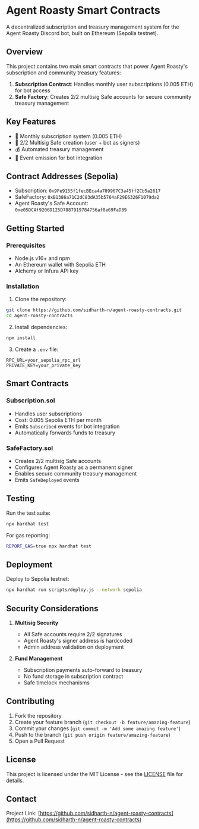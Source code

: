 # Agent Roasty Smart Contracts

A decentralized subscription and treasury management system for the Agent Roasty Discord bot, built on Ethereum (Sepolia testnet).

## Overview

This project contains two main smart contracts that power Agent Roasty's subscription and community treasury features:

1. **Subscription Contract**: Handles monthly user subscriptions (0.005 ETH) for bot access
2. **Safe Factory**: Creates 2/2 multisig Safe accounts for secure community treasury management

## Key Features

- 📝 Monthly subscription system (0.005 ETH)
- 🔐 2/2 Multisig Safe creation (user + bot as signers)
- 💰 Automated treasury management
- 🎯 Event emission for bot integration

## Contract Addresses (Sepolia)

- Subscription: `0x9Fe9155f1fecBEca4a789967C3a45ff2Cb5a2617`
- SafeFactory: `0xB1386a71C2dC83dA35b5764aF29E6326F1079da2`
- Agent Roasty's Safe Account: `0xe05DCAf9206D125D7887919784756af8e69FaD89`

## Getting Started

### Prerequisites

- Node.js v16+ and npm
- An Ethereum wallet with Sepolia ETH
- Alchemy or Infura API key

### Installation

1. Clone the repository:

```bash
git clone https://github.com/sidharth-n/agent-roasty-contracts.git
cd agent-roasty-contracts
```

2. Install dependencies:

```bash
npm install
```

3. Create a `.env` file:

```
RPC_URL=your_sepolia_rpc_url
PRIVATE_KEY=your_private_key
```

## Smart Contracts

### Subscription.sol

- Handles user subscriptions
- Cost: 0.005 Sepolia ETH per month
- Emits `Subscribed` events for bot integration
- Automatically forwards funds to treasury

### SafeFactory.sol

- Creates 2/2 multisig Safe accounts
- Configures Agent Roasty as a permanent signer
- Enables secure community treasury management
- Emits `SafeDeployed` events

## Testing

Run the test suite:

```bash
npx hardhat test
```

For gas reporting:

```bash
REPORT_GAS=true npx hardhat test
```

## Deployment

Deploy to Sepolia testnet:

```bash
npx hardhat run scripts/deploy.js --network sepolia
```

## Security Considerations

1. **Multisig Security**

   - All Safe accounts require 2/2 signatures
   - Agent Roasty's signer address is hardcoded
   - Admin address validation on deployment

2. **Fund Management**
   - Subscription payments auto-forward to treasury
   - No fund storage in subscription contract
   - Safe timelock mechanisms

## Contributing

1. Fork the repository
2. Create your feature branch (`git checkout -b feature/amazing-feature`)
3. Commit your changes (`git commit -m 'Add some amazing feature'`)
4. Push to the branch (`git push origin feature/amazing-feature`)
5. Open a Pull Request

## License

This project is licensed under the MIT License - see the [LICENSE](LICENSE) file for details.

## Contact

Project Link: [https://github.com/sidharth-n/agent-roasty-contracts](https://github.com/sidharth-n/agent-roasty-contracts)
